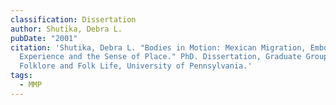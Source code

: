 ```yaml
---
classification: Dissertation
author: Shutika, Debra L.
pubDate: "2001"
citation: 'Shutika, Debra L. "Bodies in Motion: Mexican Migration, Embodied
  Experience and the Sense of Place." PhD. Dissertation, Graduate Group in
  Folklore and Folk Life, University of Pennsylvania.'
tags:
  - MMP
---
```

